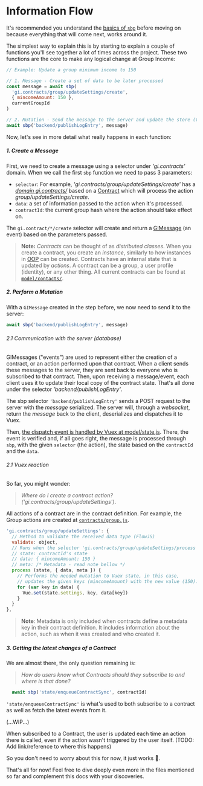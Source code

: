# Information Flow

It's recommended you understand the [basics of `sbp`](Style-Guide.md#sbp) before moving on because everything that will come next, works around it.

The simplest way to explain this is by starting to explain a couple of functions you'll see together a lot of times across the project. These two functions are the core to make any logical change at Group Income:

```js
// Example: Update a group minimum income to 150

// 1. Message - Create a set of data to be later processed
const message = await sbp(
  'gi.contracts/group/updateSettings/create',
  { mincomeAmount: 150 },
  currentGroupId
)

// 2. Mutation - Send the message to the server and update the store (Vuex) accordingly
await sbp('backend/publishLogEntry', message)
```

Now, let's see in more detail what really happens in each function:

##### 1. Create a Message
First, we need to create a message using a selector under _'gi.contracts'_ domain.
When we call the first `sbp` function we need to pass 3 parameters:
- `selector`: For example, _'gi.contracts/group/updateSettings/create'_ has a [_domain_ _gi.contracts/_](../frontend/model/contracts/group.js) based on a [Contract](../frontend/model/Contract.js) which will process the action _group/updateSettings/create_.
- `data`: a set of information passed to the action when it's processed.
- `contractId`: the current group hash where the action should take effect on.

The `gi.contract/*/create` selector will create and return a [GIMessage](../shared/GIMessage.js) (an event) based on the parameters passed.

> **Note:** _Contracts_ can be thought of as *distributed classes*. When you create a contract, you create an *instance*, similarly to how instances in [OOP](https://en.wikipedia.org/wiki/Object-oriented_programming) can be created. Contracts have an internal state that is updated by *actions*. A contract can be a group, a user profile (identity), or any other thing. All current contracts can be found at [`model/contacts/`](../frontend/model/contracts/).

##### 2. Perform a Mutation

With a `GIMessage` created in the step before, we now need to send it to the server:

```js
await sbp('backend/publishLogEntry', message)
```

###### 2.1 Communication with the server (database)

GIMessages ("events") are used to represent either the creation of a contract, or an action performed upon that contract. When a client sends these messages to the server, they are sent back to everyone who is subscribed to that contract. Then, upon receiving a message/event, each client uses it to update their local copy of the contract state. That's all done under the selector _'backend/publishLogEntry'_.

The sbp selector `'backend/publishLogEntry'` sends a POST request to the server with the _message_ serialized. The server will, through a _websocket_, return the _message_ back to the client, deserializes and dispatches it to Vuex.

Then, [the dispatch event is handled by Vuex at model/state.js](../frontend/model/state.js#L302). There, the event is verified and, if all goes right, the message is processed through `sbp`, with the given `selector` (the action), the state based on the `contractId` and the `data`.

###### 2.1 Vuex reaction

So far, you might wonder:

> _Where do I create a contract action? ('gi.contracts/group/updateSettings')_.

All actions of a contract are in the contract definition. For example, the Group actions are created at [`contracts/group.js`](../frontend/model/contracts/group.js).

```js
'gi.contracts/group/updateSettings': {
  // Method to validate the received data type (FlowJS)
  validate: object,
  // Runs when the selector 'gi.contracts/group/updateSettings/process' is called
  // state: contractId's state
  // data: { mincomeAmount: 150 }
  // meta: /* Metadata - read note bellow */
  process (state, { data, meta }) {
    // Performs the needed mutation to Vuex state, in this case,
    // updates the given keys (mincomeAmount) with the new value (150).
    for (var key in data) {
      Vue.set(state.settings, key, data[key])
    }
  }
},
```

> **Note**: Metadata is only included when contracts define a metadata key in their contract definition. It includes information about the action, such as when it was created and who created it.

##### 3. Getting the latest changes of a _Contract_

We are almost there, the only question remaining is:

> _How do users know what Contracts should they subscribe to and where is that done?_

```js
  await sbp('state/enqueueContractSync', contractId)
```

`'state/enqueueContractSync'` is what's used to both subscribe to a contract as well as fetch the latest events from it.

(...WIP...)

When subscribed to a Contract, the user is updated each time an action there is called, even if the action wasn't triggered by the user itself. (TODO: Add link/reference to where this happens)

So you don't need to worry about this for now, it just works 🔮.


That's all for now! Feel free to dive deeply even more in the files mentioned so far and complement this docs with your discoveries.

